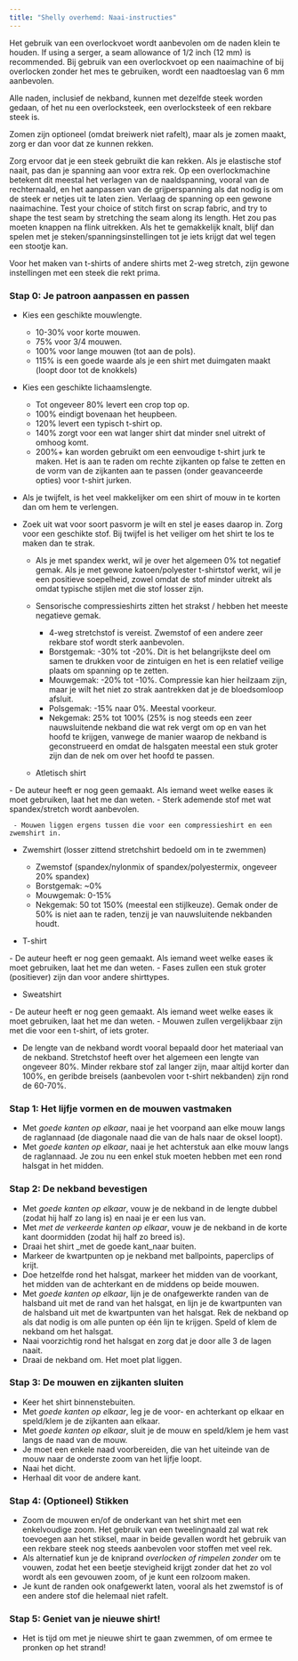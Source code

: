 ```yaml
---
title: "Shelly overhemd: Naai-instructies"
---
```


<Note>

Het gebruik van een overlockvoet wordt aanbevolen om de naden klein te houden. If using a serger, a seam allowance of 1/2 inch (12 mm) is recommended. Bij gebruik van een overlockvoet op een naaimachine of bij overlocken zonder het mes te gebruiken, wordt een naadtoeslag van 6 mm aanbevolen.

Alle naden, inclusief de nekband, kunnen met dezelfde steek worden gedaan, of het nu een overlocksteek, een overlocksteek of een rekbare steek is.

Zomen zijn optioneel (omdat breiwerk niet rafelt), maar als je zomen maakt, zorg er dan voor dat ze kunnen rekken.

Zorg ervoor dat je een steek gebruikt die kan rekken. Als je elastische stof naait, pas dan je spanning aan voor extra rek. Op een overlockmachine betekent dit meestal het verlagen van de naaldspanning, vooral van de rechternaald, en het aanpassen van de grijperspanning als dat nodig is om de steek er netjes uit te laten zien. Verlaag de spanning op een gewone naaimachine. Test your choice of stitch first on scrap fabric, and try to shape the test seam by stretching the seam along its length. Het zou pas moeten knappen na flink uitrekken. Als het te gemakkelijk knalt, blijf dan spelen met je steken/spanningsinstellingen tot je iets krijgt dat wel tegen een stootje kan.

Voor het maken van t-shirts of andere shirts met 2-weg stretch, zijn gewone instellingen met een steek die rekt prima.

</Note>

### Stap 0: Je patroon aanpassen en passen

 - Kies een geschikte mouwlengte.
   - 10-30% voor korte mouwen.
   - 75% voor 3/4 mouwen.
   - 100% voor lange mouwen (tot aan de pols).
   - 115% is een goede waarde als je een shirt met duimgaten maakt (loopt door tot de knokkels)

 - Kies een geschikte lichaamslengte.
   - Tot ongeveer 80% levert een crop top op.
   - 100% eindigt bovenaan het heupbeen.
   - 120% levert een typisch t-shirt op.
   - 140% zorgt voor een wat langer shirt dat minder snel uitrekt of omhoog komt.
   - 200%+ kan worden gebruikt om een eenvoudige t-shirt jurk te maken. Het is aan te raden om rechte zijkanten op false te zetten en de vorm van de zijkanten aan te passen (onder geavanceerde opties) voor t-shirt jurken.
 - Als je twijfelt, is het veel makkelijker om een shirt of mouw in te korten dan om hem te verlengen.

 - Zoek uit wat voor soort pasvorm je wilt en stel je eases daarop in. Zorg voor een geschikte stof. Bij twijfel is het veiliger om het shirt te los te maken dan te strak.
   - Als je met spandex werkt, wil je over het algemeen 0% tot negatief gemak. Als je met gewone katoen/polyester t-shirtstof werkt, wil je een positieve soepelheid, zowel omdat de stof minder uitrekt als omdat typische stijlen met die stof losser zijn.
   - Sensorische compressieshirts zitten het strakst / hebben het meeste negatieve gemak.
     - 4-weg stretchstof is vereist. Zwemstof of een andere zeer rekbare stof wordt sterk aanbevolen.
     - Borstgemak: -30% tot -20%. Dit is het belangrijkste deel om samen te drukken voor de zintuigen en het is een relatief veilige plaats om spanning op te zetten.
     - Mouwgemak: -20% tot -10%. Compressie kan hier heilzaam zijn, maar je wilt het niet zo strak aantrekken dat je de bloedsomloop afsluit.
     - Polsgemak: -15% naar 0%. Meestal voorkeur.
     - Nekgemak: 25% tot 100% (25% is nog steeds een zeer nauwsluitende nekband die wat rek vergt om op en van het hoofd te krijgen, vanwege de manier waarop de nekband is geconstrueerd en omdat de halsgaten meestal een stuk groter zijn dan de nek om over het hoofd te passen.

   - Atletisch shirt

<Fixme>
     - De auteur heeft er nog geen gemaakt. Als iemand weet welke eases ik moet gebruiken, laat het me dan weten.
       - Sterk ademende stof met wat spandex/stretch wordt aanbevolen.
</Fixme>

     - Mouwen liggen ergens tussen die voor een compressieshirt en een zwemshirt in.

   - Zwemshirt (losser zittend stretchshirt bedoeld om in te zwemmen)
     - Zwemstof (spandex/nylonmix of spandex/polyestermix, ongeveer 20% spandex)
     - Borstgemak: ~0%
     - Mouwgemak: 0-15%
     - Nekgemak: 50 tot 150% (meestal een stijlkeuze). Gemak onder de 50% is niet aan te raden, tenzij je van nauwsluitende nekbanden houdt.

   - T-shirt
<Fixme>
     - De auteur heeft er nog geen gemaakt. Als iemand weet welke eases ik moet gebruiken, laat het me dan weten.
       - Fases zullen een stuk groter (positiever) zijn dan voor andere shirttypes.
</Fixme>

   - Sweatshirt
<Fixme>
     - De auteur heeft er nog geen gemaakt. Als iemand weet welke eases ik moet gebruiken, laat het me dan weten.
       - Mouwen zullen vergelijkbaar zijn met die voor een t-shirt, of iets groter.
</Fixme>

 - De lengte van de nekband wordt vooral bepaald door het materiaal van de nekband. Stretchstof heeft over het algemeen een lengte van ongeveer 80%. Minder rekbare stof zal langer zijn, maar altijd korter dan 100%, en geribde breisels (aanbevolen voor t-shirt nekbanden) zijn rond de 60-70%.

### Stap 1: Het lijfje vormen en de mouwen vastmaken

- Met _goede kanten op elkaar_, naai je het voorpand aan elke mouw langs de raglannaad (de diagonale naad die van de hals naar de oksel loopt).
- Met _goede kanten op elkaar_, naai je het achterstuk aan elke mouw langs de raglannaad. Je zou nu een enkel stuk moeten hebben met een rond halsgat in het midden.

### Stap 2: De nekband bevestigen

- Met _goede kanten op elkaar_, vouw je de nekband in de lengte dubbel (zodat hij half zo lang is) en naai je er een lus van.
- Met _met de verkeerde kanten op elkaar_, vouw je de nekband in de korte kant doormidden (zodat hij half zo breed is).
- Draai het shirt _met de goede kant_naar buiten.
- Markeer de kwartpunten op je nekband met ballpoints, paperclips of krijt.
- Doe hetzelfde rond het halsgat, markeer het midden van de voorkant, het midden van de achterkant en de middens op beide mouwen.
- Met _goede kanten op elkaar_, lijn je de onafgewerkte randen van de halsband uit met de rand van het halsgat, en lijn je de kwartpunten van de halsband uit met de kwartpunten van het halsgat. Rek de nekband op als dat nodig is om alle punten op één lijn te krijgen. Speld of klem de nekband om het halsgat.
 - Naai voorzichtig rond het halsgat en zorg dat je door alle 3 de lagen naait.
 - Draai de nekband om. Het moet plat liggen.

### Stap 3: De mouwen en zijkanten sluiten

- Keer het shirt binnenstebuiten.
- Met _goede kanten op elkaar_, leg je de voor- en achterkant op elkaar en speld/klem je de zijkanten aan elkaar.
- Met _goede kanten op elkaar_, sluit je de mouw en speld/klem je hem vast langs de naad van de mouw.
- Je moet een enkele naad voorbereiden, die van het uiteinde van de mouw naar de onderste zoom van het lijfje loopt.
- Naai het dicht.
- Herhaal dit voor de andere kant.

### Stap 4: (Optioneel) Stikken

- Zoom de mouwen en/of de onderkant van het shirt met een enkelvoudige zoom. Het gebruik van een tweelingnaald zal wat rek toevoegen aan het stiksel, maar in beide gevallen wordt het gebruik van een rekbare steek nog steeds aanbevolen voor stoffen met veel rek.
- Als alternatief kun je de kniprand _overlocken of rimpelen zonder_ om te vouwen, zodat het een beetje stevigheid krijgt zonder dat het zo vol wordt als een gevouwen zoom, of je kunt een rolzoom maken.
- Je kunt de randen ook onafgewerkt laten, vooral als het zwemstof is of een andere stof die helemaal niet rafelt.

### Stap 5: Geniet van je nieuwe shirt!

- Het is tijd om met je nieuwe shirt te gaan zwemmen, of om ermee te pronken op het strand!
